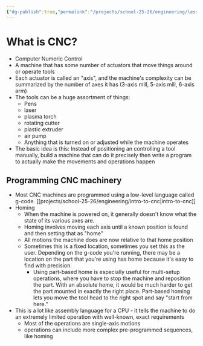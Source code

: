 ```yaml
---
{"dg-publish":true,"permalink":"/projects/school-25-26/engineering/lessons/engr-01-what-is-cnc/","title":"What is CNC?"}
---
```



# What is CNC?

- Computer Numeric Control
- A machine that has some number of actuators that move things around or operate tools
- Each actuator is called an "axis", and the machine's complexity can be summarized by the number of axes it has (3-axis mill, 5-axis mill, 6-axis arm)
- The tools can be a huge assortment of things:
    - Pens
    - laser
    - plasma torch
    - rotating cutter
    - plastic extruder
    - air pump
    - Anything that is turned on or adjusted while the machine operates
- The basic idea is this: Instead of positioning an controlling a tool manually, build a machine that can do it precisely then write a program to actually make the movements and operations happen


## Programming CNC machinery

- Most CNC machines are programmed using a low-level language called g-code. [[projects/school-25-26/engineering/intro-to-cnc\|intro-to-cnc]]
- Homing
    - When the machine is powered on, it generally doesn't know what the state of its various axes are.
    - Homing involves moving each axis until a known position is found and then setting that as "home"
    - All motions the machine does are now relative to that home position
    - Sometimes this is a fixed location, sometimes you set this as the user. Depending on the g-code you're running, there may be a location on the part that you're using has home because it's easy to find with precision. 
        - Using part-based home is especially useful for multi-setup operations, where you have to stop the machine and reposition the part. With an absolute home, it would be much harder to get the part mounted in exactly the right place. Part-based homing lets you move the tool head to the right spot and say "start from here."
- This is a lot like assembly language for a CPU - it tells the machine to do an extremely limited operation with well-known, exact requirements
    - Most of the operations are single-axis motions
    - operations can include more complex pre-programmed sequences, like homing

